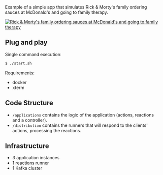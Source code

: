 Example of a simple app that simulates Rick & Morty's family ordering sauces at McDonald's and going to family therapy.

[![Rick & Morty's family ordering sauces at McDonald's and going to family therapy](https://j.gifs.com/gLV6M6.gif)](https://j.gifs.com/gLV6M6.gif)

## Plug and play

Single command execution:

```bash
$ ./start.sh
```

Requirements:

* docker
* xterm

## Code Structure

* `/applications` contains the logic of the application (actions, reactions and a controller).
* `/distribution` contains the runners that will respond to the clients' actions, processing the reactions.

## Infrastructure

* 3 application instances
* 1 reactions runner
* 1 Kafka cluster
